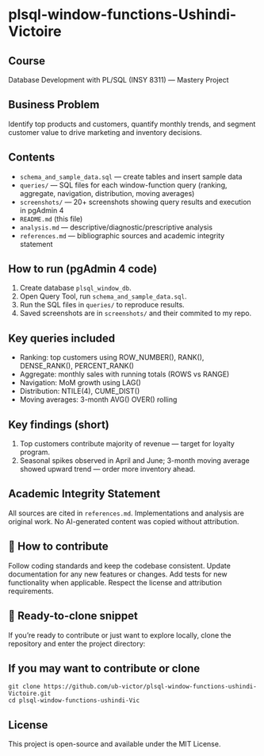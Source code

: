 # plsql-window-functions-Ushindi-Victoire

## Course
Database Development with PL/SQL (INSY 8311) — Mastery Project

## Business Problem 
Identify top products and customers, quantify monthly trends, and segment customer value to drive marketing and inventory decisions.

## Contents
- `schema_and_sample_data.sql` — create tables and insert sample data
- `queries/` — SQL files for each window-function query (ranking, aggregate, navigation, distribution, moving averages)
- `screenshots/` — 20+ screenshots showing query results and execution in pgAdmin 4
- `README.md` (this file)
- `analysis.md` — descriptive/diagnostic/prescriptive analysis
- `references.md` — bibliographic sources and academic integrity statement

## How to run (pgAdmin 4 code)
1. Create database `plsql_window_db`.
2. Open Query Tool, run `schema_and_sample_data.sql`.
3. Run the SQL files in `queries/` to reproduce results.
4. Saved screenshots are in `screenshots/` and their commited to my repo.

## Key queries included
- Ranking: top customers using ROW_NUMBER(), RANK(), DENSE_RANK(), PERCENT_RANK()
- Aggregate: monthly sales with running totals (ROWS vs RANGE)
- Navigation: MoM growth using LAG()
- Distribution: NTILE(4), CUME_DIST()
- Moving averages: 3-month AVG() OVER() rolling

## Key findings (short)
1. Top customers contribute majority of revenue — target for loyalty program.
2. Seasonal spikes observed in April and June; 3-month moving average showed upward trend — order more inventory ahead.

## Academic Integrity Statement
All sources are cited in `references.md`. Implementations and analysis are original work. No AI-generated content was copied without attribution.

## 🧰 How to contribute
Follow coding standards and keep the codebase consistent.
Update documentation for any new features or changes.
Add tests for new functionality when applicable.
Respect the license and attribution requirements.

## 🚀 Ready-to-clone snippet
If you’re ready to contribute or just want to explore locally, clone the repository and enter the project directory:


## If you may want to contribute or clone

```
git clone https://github.com/ub-victor/plsql-window-functions-ushindi-Victoire.git
cd plsql-window-functions-ushindi-Vic

```

## License

This project is open-source and available under the MIT License.

